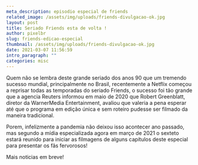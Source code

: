 ```yaml
---
meta_description: episodio especial de friends
related_image: /assets/img/uploads/friends-divulgacao-ok.jpg
layout: post
title: Seriado Friends esta de volta !
author: pixelbr
slug: friends-edicao-especial
thumbnail: /assets/img/uploads/friends-divulgacao-ok.jpg
date: 2021-03-07 11:56:59
intro_paragraph: ""
categories: misc
---
```



Quem não se lembra deste grande seriado dos anos 90 que um tremendo sucesso mundial, principalmente no Brasil, recentemente  a Netflix começou a reprisar todas as temporadas do seriado Friends, o sucesso foi tão grande que a agencia Reuters informou em maio de 2020 que Robert Greenblatt, diretor da WarnerMedia Entertainment, avaliou que valeria a pena esperar até que o programa em edição única e sem roteiro pudesse ser filmado da maneira tradicional. 

Porem, infelizmente a pandemia não deixou isso acontecer ano passado, mas segundo a mídia especializada agora em março de 2021 o sexteto estará reunido para iniciar as filmagens de alguns capítulos deste especial para presentar os fãs fervorosos! 

Mais noticias em breve!
